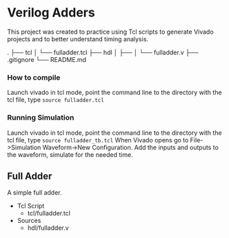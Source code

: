 # Verilog Adders

This project was created to practice using Tcl scripts to generate Vivado projects and to better understand timing analysis.

.
├── tcl
│   └── fulladder.tcl
├── hdl
│   ├── 
│   └── fulladder.v
├── .gitignore
└── README.md

### How to compile

Launch vivado in tcl mode, point the command line to the directory with the tcl file, type `source fulladder.tcl`

### Running Simulation

Launch vivado in tcl mode, point the command line to the directory with the tcl file, type `source fulladder_tb.tcl`
When Vivado opens go to File->Simulation Waveform->New Configuration.
Add the inputs and outputs to the waveform, simulate for the needed time.

## Full Adder

A simple full adder.

- Tcl Script
    - tcl/fulladder.tcl
- Sources
    - hdl/fulladder.v